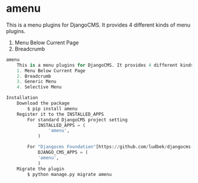 # amenu

This is a menu plugins for DjangoCMS. It provides 4 different kinds of menu plugins.

1. Menu Below Current Page
2. Breadcrumb
````python
amenu
    This is a menu plugins for DjangoCMS. It provides 4 different kinds of menu plugins.
    1. Menu Below Current Page
    2. Breadcrumb
    3. Generic Menu
    4. Selective Menu

Installation
    Download the package
        $ pip install amenu
    Register it to the INSTALLED_APPS
        For standard DjangoCMS project setting
            INSTALLED_APPS = (
                'amenu',
            )

        For "Djangocms Foundation"[https://github.com/ludbek/djangocms-foundation]
            DJANGO_CMS_APPS = (
            'amenu',
            )
    Migrate the plugin
        $ python manage.py migrate amenu
````
